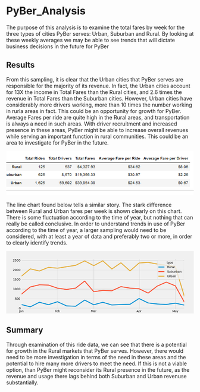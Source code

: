 # PyBer_Analysis
The purpose of this analysis is to examine the total fares by week for the three types of cities PyBer serves: Urban, Suburban and Rural. By looking at these weekly averages we may be able to see trends that will dictate business decisions in the future for PyBer

## Results
From this sampling, it is clear that the Urban cities that PyBer serves are responsible for the majority of its revenue. In fact, the Urban cities account for 13X the income in Total Fares than the Rural cities, and 2.6 times the revenue in Total Fares than the Suburban cities. However, Urban cities have considerably more drivers working, more than 10 times the number working in rurla areas in fact. This could be an opportunity for growth for PyBer. Average Fares per ride are quite high in the Rural areas, and transportation is always a need in such areas. With driver recruitment and increased presence in these areas, PyBer might be able to increase overall revenues while serving an important function in rural communities. This could be an area to investigate for PyBer in the future. 

![This is an image](https://github.com/yvoatelep/PyBer_Analysis/blob/main/Analysis/SummaryDataFrame.png)

The line chart found below tells a similar story. The stark difference between Rural and Urban fares per week is shown clearly on this chart. There is some fluctuation according to the time of year, but nothing that can really be called conclusive. In order to understand trends in use of PyBer according to the time of year, a larger sampling would need to be considered, with at least a year of data and preferably two or more, in order to clearly identify trends. 

![This is an image](https://github.com/yvoatelep/PyBer_Analysis/blob/main/Analysis/LineChart.png)

## Summary
Through examination of this ride data, we can see that there is a potential for growth in the Rural markets that PyBer serves. However, there would need to be more investigation in terms of the need in these areas and the potential to hire many more drivers to meet the need. If this is not a viable option, than PyBer might reconsider its Rural presence in the future, as the revenue and usage there lags behind both Suburban and Urban revenuse substantially. 


